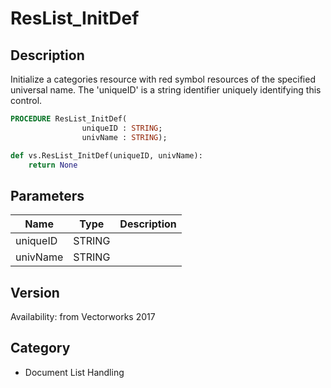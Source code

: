 # ResList_InitDef

## Description
Initialize a categories resource with red symbol resources of the specified universal name. The 'uniqueID' is a string identifier uniquely identifying this control.

```pascal
PROCEDURE ResList_InitDef(
				uniqueID : STRING;
				univName : STRING);
```

```python
def vs.ResList_InitDef(uniqueID, univName):
    return None
```

## Parameters
|Name|Type|Description|
|---|---|---|
|uniqueID|STRING|   |
|univName|STRING|   |

## Version
Availability: from Vectorworks 2017

## Category
* Document List Handling

